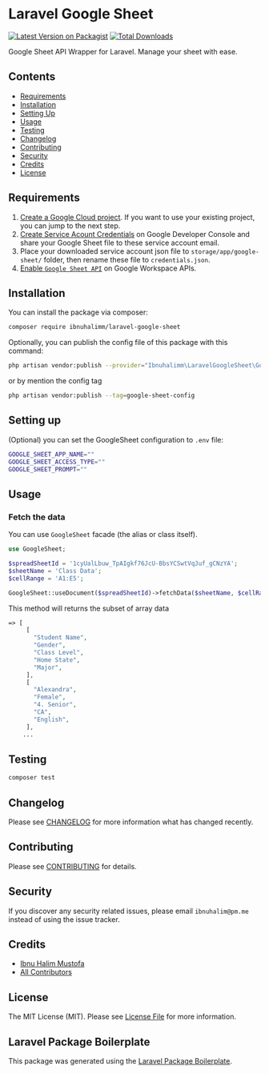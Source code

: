 # Laravel Google Sheet

[![Latest Version on Packagist](https://img.shields.io/packagist/v/ibnuhalimm/laravel-google-sheet.svg?style=flat-square)](https://packagist.org/packages/ibnuhalimm/laravel-google-sheet)
[![Total Downloads](https://img.shields.io/packagist/dt/ibnuhalimm/laravel-google-sheet.svg?style=flat-square)](https://packagist.org/packages/ibnuhalimm/laravel-google-sheet)

Google Sheet API Wrapper for Laravel. Manage your sheet with ease.

## Contents
- [Requirements](#requirements)
- [Installation](#installation)
- [Setting Up](#setting-up)
- [Usage](#usage)
- [Testing](#testing)
- [Changelog](#changelog)
- [Contributing](#contributing)
- [Security](#security)
- [Credits](#credits)
- [License](#license)

## Requirements
1. [Create a Google Cloud project](https://developers.google.com/workspace/guides/create-project). If you want to use your existing project, you can jump to the next step.
2. [Create Service Acount Credentials](https://developers.google.com/workspace/guides/create-credentials#service-account) on Google Developer Console and share your Google Sheet file to these service account email.
3. Place your downloaded service account json file to `storage/app/google-sheet/` folder, then rename these file to `credentials.json`.
4. [Enable `Google Sheet API`](https://developers.google.com/workspace/guides/enable-apis) on Google Workspace APIs.

## Installation

You can install the package via composer:

```bash
composer require ibnuhalimm/laravel-google-sheet
```

Optionally, you can publish the config file of this package with this command:
```bash
php artisan vendor:publish --provider="Ibnuhalimm\LaravelGoogleSheet\GoogleSheetServiceProvider"
```
or by mention the config tag
```bash
php artisan vendor:publish --tag=google-sheet-config
```

## Setting up

(Optional) you can set the GoogleSheet configuration to `.env` file:
```bash
GOOGLE_SHEET_APP_NAME=""
GOOGLE_SHEET_ACCESS_TYPE=""
GOOGLE_SHEET_PROMPT=""
```

## Usage

### Fetch the data
You can use `GoogleSheet` facade (the alias or class itself).
```php
use GoogleSheet;

$spreadSheetId = '1cyUalLbuw_TpAIgkf76JcU-BbsYCSwtVqJuf_gCNzYA';
$sheetName = 'Class Data';
$cellRange = 'A1:E5';

GoogleSheet::useDocument($spreadSheetId)->fetchData($sheetName, $cellRange);
```

This method will returns the subset of array data
```php
=> [
     [
       "Student Name",
       "Gender",
       "Class Level",
       "Home State",
       "Major",
     ],
     [
       "Alexandra",
       "Female",
       "4. Senior",
       "CA",
       "English",
     ],
    ...
```

## Testing

```bash
composer test
```

## Changelog

Please see [CHANGELOG](CHANGELOG.md) for more information what has changed recently.

## Contributing

Please see [CONTRIBUTING](CONTRIBUTING.md) for details.

## Security

If you discover any security related issues, please email `ibnuhalim@pm.me` instead of using the issue tracker.

## Credits

-   [Ibnu Halim Mustofa](https://github.com/ibnuhalimm)
-   [All Contributors](../../contributors)

## License

The MIT License (MIT). Please see [License File](LICENSE.md) for more information.

## Laravel Package Boilerplate

This package was generated using the [Laravel Package Boilerplate](https://laravelpackageboilerplate.com).
